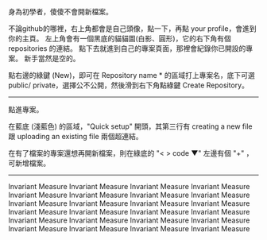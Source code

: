 身為初學者，傻傻不會開新檔案。

不論github的哪裡，右上角都會是自己頭像，點一下，再點 your profile，會進到你的主頁。 左上角會有一個黑底的貓貓圖(白影、圓形)，它的右下角有個repositories 的連結。 點下去就進到自己的專案頁面，那裡會紀錄你已開設的專案。 新手當然是空的。 

點右邊的綠鍵 (New)，即可在 Repository name * 的區域打上專案名，底下可選 public/ private，選擇公不公開，然後滑到右下角點綠鍵 Create Repository。 

---

點進專案。 

在藍底 (淺藍色) 的區域，"Quick setup" 開頭，其第三行有 creating a new file 跟 uploading an existing file 兩個超連結。 

在有了檔案的專案還想再開新檔案，則在綠底的 "< > code  ▼" 左邊有個 "+" ，可新增檔案。


---

Invariant Measure
Invariant Measure
Invariant Measure
Invariant Measure
Invariant Measure
Invariant Measure
Invariant Measure
Invariant Measure
Invariant Measure
Invariant Measure
Invariant Measure
Invariant Measure
Invariant Measure
Invariant Measure
Invariant Measure
Invariant Measure
Invariant Measure
Invariant Measure
Invariant Measure
Invariant Measure
Invariant Measure
Invariant Measure
Invariant Measure
Invariant Measure
